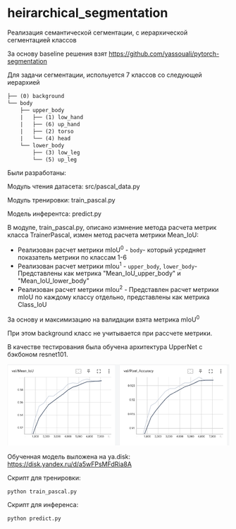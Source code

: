 # heirarchical_segmentation

Реализация семантической сегментации, с иерархической сегментацией классов

За основу baseline решения взят https://github.com/yassouali/pytorch-segmentation

Для задачи сегментации, испольуется 7 классов со следующей иерархией

```
├── (0) background
└── body
    ├── upper_body
    |   ├── (1) low_hand
    |   ├── (6) up_hand
    |   ├── (2) torso
    |   └── (4) head
    └── lower_body
        ├── (3) low_leg
        └── (5) up_leg
```

Были разработаны:

Модуль чтения датасета: src/pascal_data.py

Модуль тренировки: train_pascal.py

Модель инферентса: predict.py



В модуле, train_pascal.py, описано измнение метода расчета метрик класса TrainerPascal, измен метод расчета метрики Mean_IoU:

* Реализован расчет метрики mIoU<sup>0</sup> - `body`- который усредняет показатель метрики по классам 1-6
* Реализован расчет метрики mIou<sup>1</sup> - `upper_body`, `lower_body`- Представлены как метрика "Mean_IoU_upper_body" и "Mean_IoU_lower_body"
* Реализован расчет метрики mIou<sup>2</sup> - Представлен расчет метрики mIoU по каждому классу отдельно, представлены как метрика Class_IoU

За основу и максимизацию на валидации взята метрика mIoU<sup>0</sup>

При этом background класс не учитывается при рассчете метрики.



В качестве тестирования была обучена архитектура UpperNet с бэкбоном resnet101.

![image-20230130122858844](README.assets/image-20230130122858844.png)



Обученная модель выложена на ya.disk: https://disk.yandex.ru/d/a5wFPsMFdRia8A



Скрипт для тренировки:

```
python train_pascal.py
```

Скрипт для инференса:

```
python predict.py
```

